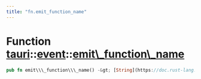 ```yaml
---
title: "fn.emit_function_name"
---
```


Function [tauri](/api/rust/tauri/../index.html)::[event](/api/rust/tauri/index.html)::[emit\\\_function\\\_name](/api/rust/tauri/)
==================================================================================================================================

```rust
pub fn emit\\\_function\\\_name() -&gt; [String](https://doc.rust-lang.org/nightly/alloc/string/struct.String.html "struct alloc::string::String")
```
      